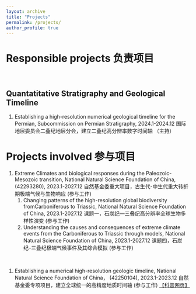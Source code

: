 ```yaml
---
layout: archive
title: "Projects"
permalink: /projects/
author_profile: true
---
```


Responsible projects 负责项目
======

<br>

Quantatitative Stratigraphy and Geological Timeline
------
1. Establishing a high-resolution numerical geological timeline for the Permian, Subcommission on Permian Stratigraphy, 2024.1-2024.12 国际地层委员会二叠纪地层分会，建立二叠纪高分辨率数字时间轴 （主持）

Projects involved 参与项目
======

1. Extreme Climates and biological responses during the Paleozoic-Mesozoic transition, National Natural Science Foundation of China, (42293280), 2023.1-2027.12 自然基金委重大项目，古生代-中生代重大转折期极端气候与生物响应 (参与工作)
   1. Changing patterns of the high-resolution global biodiversity fromCarboniferous to Triassic, National Natural Science Foundation of China, 2023.1-2027.12 课题一，石炭纪—三叠纪高分辨率全球生物多样性演变 (参与工作)
   2. Understanding the causes and consequences of extreme climate events from the Carboniferous to Triassic through models, National Natural Science Foundation of China, 2023.1-2027.12  课题四，石炭纪–三叠纪极端气候事件及其综合模拟 (参与工作)

<br>
  
1. Establishing a numerical high-resolution geologic timeline, National Natural Science Foundation of China， (42250104), 2023.1-2023.12 自然基金委专项项目，建立全球统一的高精度地质时间轴 (参与工作) [【科普网页】](https://zsh-zsh-zsh.github.io/timeline2023/)
   

   
 

